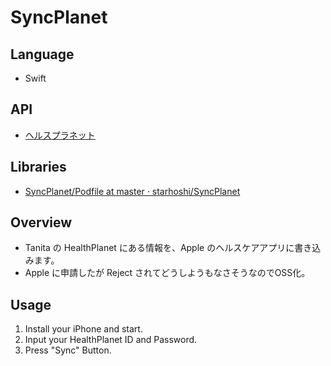 # SyncPlanet

## Language

* Swift

## API

* [ヘルスプラネット](https://www.healthplanet.jp/apis/api.html)

## Libraries

* [SyncPlanet/Podfile at master · starhoshi/SyncPlanet](https://github.com/starhoshi/SyncPlanet/blob/master/Podfile)

## Overview

* Tanita の HealthPlanet にある情報を、Apple のヘルスケアアプリに書き込みます。
* Apple に申請したが Reject されてどうしようもなさそうなのでOSS化。

## Usage

1. Install your iPhone and start.
2. Input your HealthPlanet ID and Password.
3. Press "Sync" Button.

